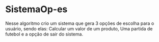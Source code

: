 # SistemaOp-es
Nesse algoritmo crio um sistema que gera 3 opções de escolha para o usuário, sendo elas: Calcular um valor de um produto, Uma partida de futebol e a opção de sair do sistema.
